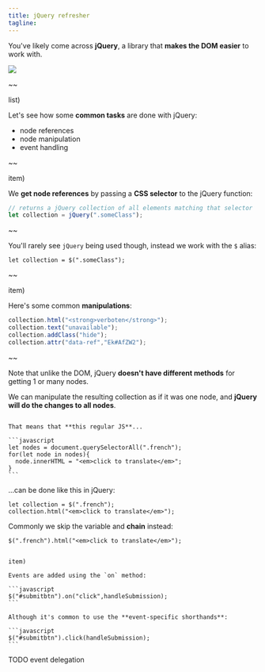 ```yaml
---
title: jQuery refresher
tagline:
---
```


You've likely come across **jQuery**, a library that **makes the DOM easier** to work with.

![](resources/images/jquery.png)

~~

list)

Let's see how some **common tasks** are done with jQuery:

* node references
* node manipulation
* event handling

~~

item)

We **get node references** by passing a **CSS selector** to the jQuery function:

```javascript
// returns a jQuery collection of all elements matching that selector
let collection = jQuery(".someClass");
```

~~

You'll rarely see `jQuery` being used though, instead we work with the `$` alias:

```
let collection = $(".someClass");
```
~~

item)

Here's some common **manipulations**:

```javascript
collection.html("<strong>verboten</strong>");
collection.text("unavailable");
collection.addClass("hide");
collection.attr("data-ref","Ek#AfZW2");
```

~~

Note that unlike the DOM, jQuery **doesn't have different methods** for getting 1 or many nodes.

We can manipulate the resulting collection as if it was one node, and **jQuery will do the changes to all nodes**.

~~~

That means that **this regular JS**...

```javascript
let nodes = document.querySelectorAll(".french");
for(let node in nodes){
  node.innerHTML = "<em>click to translate</em>";
}
```

~~~

...can be done like this in jQuery:

```
let collection = $(".french");
collection.html("<em>click to translate</em>");
```

Commonly we skip the variable and **chain** instead:

```
$(".french").html("<em>click to translate</em>");
```

~~~

item)

Events are added using the `on` method:

```javascript
$("#submitbtn").on("click",handleSubmission);
```

Although it's common to use the **event-specific shorthands**:

```javascript
$("#submitbtn").click(handleSubmission);
```

~~~

TODO event delegation
